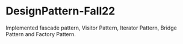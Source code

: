 # DesignPattern-Fall22

Implemented fascade pattern, Visitor Pattern, Iterator Pattern, Bridge Pattern and Factory Pattern.
